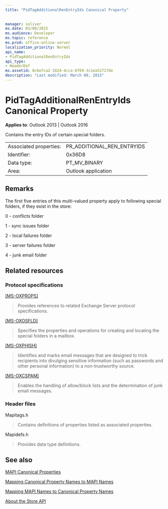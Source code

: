 ```yaml
---
title: "PidTagAdditionalRenEntryIds Canonical Property"
 
 
manager: soliver
ms.date: 03/09/2015
ms.audience: Developer
ms.topic: reference
ms.prod: office-online-server
localization_priority: Normal
api_name:
- PidTagAdditionalRenEntryIds
api_type:
- HeaderDef
ms.assetid: 8c6e7ca2-1824-4cca-bf69-3c1ea52727de
description: "Last modified: March 09, 2015"
---
```


# PidTagAdditionalRenEntryIds Canonical Property

  
  
**Applies to**: Outlook 2013 | Outlook 2016 
  
Contains the entry IDs of certain special folders. 
  
|||
|:-----|:-----|
|Associated properties:  <br/> |PR_ADDITIONAL_REN_ENTRYIDS  <br/> |
|Identifier:  <br/> |0x36D8  <br/> |
|Data type:  <br/> |PT_MV_BINARY  <br/> |
|Area:  <br/> |Outlook application  <br/> |
   
## Remarks

The first five entries of this multi-valued property apply to following special folders, if they exist in the store:
  
0 - conflicts folder
  
1 - sync issues folder
  
2 - local failures folder
  
3 - server failures folder
  
4 - junk email folder
  
## Related resources

### Protocol specifications

[[MS-OXPROPS]](http://msdn.microsoft.com/library/f6ab1613-aefe-447d-a49c-18217230b148%28Office.15%29.aspx)
  
> Provides references to related Exchange Server protocol specifications.
    
[[MS-OXOSFLD]](http://msdn.microsoft.com/library/a60e9c16-2ba8-424b-b60c-385a8a2837cb%28Office.15%29.aspx)
  
> Specifies the properties and operations for creating and locating the special folders in a mailbox.
    
[[MS-OXPHISH]](http://msdn.microsoft.com/library/ed49ab26-ba13-4d4c-8a94-98d4ceecd4b7%28Office.15%29.aspx)
  
> Identifies and marks email messages that are designed to trick recipients into divulging sensitive information (such as passwords and other personal information) to a non-trustworthy source.
    
[[MS-OXCSPAM]](http://msdn.microsoft.com/library/522f8587-4aed-4cd6-831b-40bd87862189%28Office.15%29.aspx)
  
> Enables the handling of allow/block lists and the determination of junk email messages.
    
### Header files

Mapitags.h
  
> Contains definitions of properties listed as associated properties.
    
Mapidefs.h
  
> Provides data type definitions.
    
## See also



[MAPI Canonical Properties](mapi-canonical-properties.md)
  
[Mapping Canonical Property Names to MAPI Names](mapping-canonical-property-names-to-mapi-names.md)
  
[Mapping MAPI Names to Canonical Property Names](mapping-mapi-names-to-canonical-property-names.md)


[About the Store API](http://msdn.microsoft.com/en-us/library/aa192884.aspx)


